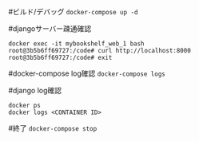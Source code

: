 #ビルド/デバッグ
`docker-compose up -d`

#djangoサーバー疎通確認
```
docker exec -it mybookshelf_web_1 bash
root@3b5b6ff69727:/code# curl http://localhost:8000
root@3b5b6ff69727:/code# exit
```

#docker-compose log確認
`docker-compose logs`

#django log確認
```
docker ps
docker logs <CONTAINER ID>
```

#終了
`docker-compose stop`
